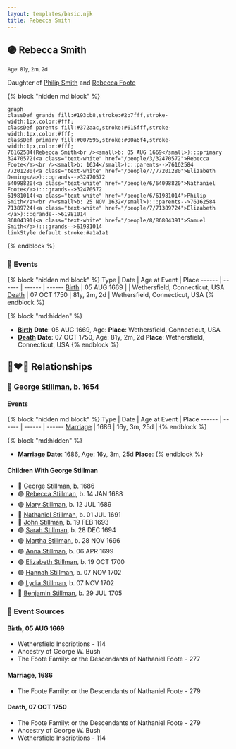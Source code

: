 ```yaml
---
layout: templates/basic.njk
title: Rebecca Smith
---
```

## 🟣 Rebecca Smith
<small>Age: 81y, 2m, 2d</small>

Daughter of [Philip Smith](/people/6/61981014) and [Rebecca Foote](/people/3/32470572)

{% block "hidden md:block" %}
```mermaid
graph
classDef grands fill:#193cb8,stroke:#2b7fff,stroke-width:1px,color:#fff;
classDef parents fill:#372aac,stroke:#615fff,stroke-width:1px,color:#fff;
classDef primary fill:#007595,stroke:#00a6f4,stroke-width:1px,color:#fff;
76162584(Rebecca Smith<br /><small>b: 05 AUG 1669</small>):::primary
32470572(<a class="text-white" href="/people/3/32470572">Rebecca Foote</a><br /><small>b: 1634</small>):::parents-->76162584
77201280(<a class="text-white" href="/people/7/77201280">Elizabeth Deming</a>):::grands-->32470572
64098820(<a class="text-white" href="/people/6/64098820">Nathaniel Foote</a>):::grands-->32470572
61981014(<a class="text-white" href="/people/6/61981014">Philip Smith</a><br /><small>b: 25 NOV 1632</small>):::parents-->76162584
71389724(<a class="text-white" href="/people/7/71389724">Elizabeth </a>):::grands-->61981014
86804391(<a class="text-white" href="/people/8/86804391">Samuel Smith</a>):::grands-->61981014
linkStyle default stroke:#a1a1a1
```
{% endblock %}

### 📆 Events

{% block "hidden md:block" %}
Type | Date | Age at Event | Place
------ | ------ | ------ | ------
[Birth](#event-event-3) | 05 AUG 1669 |  | Wethersfield, Connecticut, USA
[Death](#event-event-4) | 07 OCT 1750 | 81y, 2m, 2d | Wethersfield, Connecticut, USA
{% endblock %}

{% block "md:hidden" %}
- **[Birth](#event-event-3)**
**Date**: 05 AUG 1669, Age:
**Place**: Wethersfield, Connecticut, USA
- **[Death](#event-event-4)**
**Date**: 07 OCT 1750, Age: 81y, 2m, 2d
**Place**: Wethersfield, Connecticut, USA
{% endblock %}

## 👩‍❤️‍👨 Relationships

### 🔵 [George Stillman](/people/6/67040632), b. 1654

#### Events

{% block "hidden md:block" %}
Type | Date | Age at Event | Place
------ | ------ | ------ | ------
[Marriage](#event-family-0-event-0) | 1686 | 16y, 3m, 25d |
{% endblock %}

{% block "md:hidden" %}
- **[Marriage](#event-family-0-event-0)**
**Date**: 1686, Age: 16y, 3m, 25d
**Place**:
{% endblock %}

#### Children With George Stillman
* 🔵 [George Stillman](/people/8/81770674), b. 1686
* 🟣 [Rebecca Stillman](/people/6/66249241), b. 14 JAN 1688
* 🟣 [Mary Stillman](/people/3/39239663), b. 12 JUL 1689
* 🔵 [Nathaniel Stillman](/people/3/32494149), b. 01 JUL 1691
* 🔵 [John Stillman](/people/3/30853088), b. 19 FEB 1693
* 🟣 [Sarah Stillman](/people/9/9722974), b. 28 DEC 1694
* 🟣 [Martha Stillman](/people/9/90081792), b. 28 NOV 1696
* 🟣 [Anna Stillman](/people/2/20562156), b. 06 APR 1699
* 🟣 [Elizabeth Stillman](/people/9/91912725), b. 19 OCT 1700
* 🟣 [Hannah Stillman](/people/3/31820970), b. 07 NOV 1702
* 🟣 [Lydia Stillman](/people/7/71541832), b. 07 NOV 1702
* 🔵 [Benjamin Stillman](/people/3/38355828), b. 29 JUL 1705
### 📰 Event Sources

#### <a id="event-event-3"></a> Birth, 05 AUG 1669
* Wethersfield Inscriptions  - 114
* Ancestry of George W. Bush
* The Foote Family: or the Descendants of Nathaniel Foote  - 277

#### <a id="event-family-0-event-0"></a> Marriage, 1686
* The Foote Family: or the Descendants of Nathaniel Foote  - 279
#### <a id="event-event-4"></a> Death, 07 OCT 1750
* The Foote Family: or the Descendants of Nathaniel Foote  - 279
* Ancestry of George W. Bush
* Wethersfield Inscriptions  - 114
